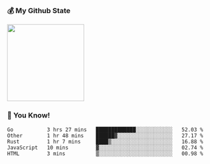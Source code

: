 ### :moneybag: My Github State

<img height="180em" src="https://github-readme-stats.vercel.app/api?username=G-Asura&show_icons=true&hide_border=true&count_private=true&include_all_commits=true" />

### :pill: You Know!
<!--START_SECTION:waka-->
```text
Go           3 hrs 27 mins   █████████████░░░░░░░░░░░░   52.03 % 
Other        1 hr 48 mins    ██████▓░░░░░░░░░░░░░░░░░░   27.17 % 
Rust         1 hr 7 mins     ████▒░░░░░░░░░░░░░░░░░░░░   16.88 % 
JavaScript   10 mins         ▓░░░░░░░░░░░░░░░░░░░░░░░░   02.74 % 
HTML         3 mins          ▒░░░░░░░░░░░░░░░░░░░░░░░░   00.98 % 
```
<!--END_SECTION:waka-->

<!--
**G-Asura/G-Asura** is a ✨ _special_ ✨ repository because its `README.md` (this file) appears on your GitHub profile.

Here are some ideas to get you started:

- 🔭 I’m currently working on ...
- 🌱 I’m currently learning ...
- 👯 I’m looking to collaborate on ...
- 🤔 I’m looking for help with ...
- 💬 Ask me about ...
- 📫 How to reach me: ...
- 😄 Pronouns: ...
- ⚡ Fun fact: ...
-->
